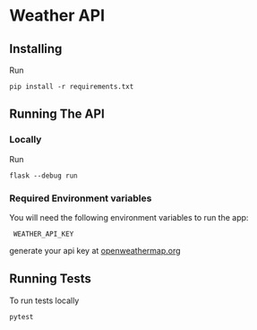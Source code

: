 # Weather API

## Installing

Run 

```
pip install -r requirements.txt
```

## Running The API

### Locally

Run
```
flask --debug run
```

### Required Environment variables

You will need the following environment variables to run the app:

` WEATHER_API_KEY` 

generate your api key at [openweathermap.org](https://home.openweathermap.org/api_keys)

## Running Tests

To run tests locally

```
pytest
```